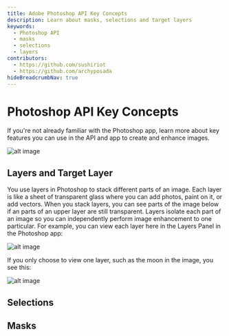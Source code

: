 ```yaml
---
title: Adobe Photoshop API Key Concepts
description: Learn about masks, selections and target layers
keywords:
  - Photoshop API 
  - masks
  - selections
  - layers
contributors:
  - https://github.com/sushiriot
  - https://github.com/archyposada
hideBreadcrumbNav: true
---
```


# Photoshop API Key Concepts
If you're not already familiar with the Photoshop app, learn more about key features you can use in the API and app to create and enhance images.

![alt image](./psactions_example.png?raw=true "Original Image")

## Layers and Target Layer

You use layers in Photoshop to stack different parts of an image. Each layer is like a sheet of transparent glass where you can add photos, paint on it, or add vectors. When you stack layers, you can see parts of the image below if an parts of an upper layer are still transparent. Layers isolate each part of an image so you can independently perform image enhancement to one particular. For example, you can view each layer here in the Layers Panel in the Photoshop app:

![alt image](./layers_all.png?raw=true "Original Image")

If you only choose to view one layer, such as the moon in the image, you see this:

![alt image](./layers_earth.png?raw=true "Original Image")









## Selections


## Masks

